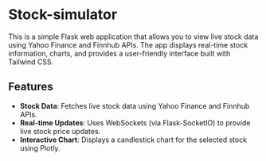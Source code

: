 # Stock-simulator
This is a simple Flask web application that allows you to view live stock data using Yahoo Finance and Finnhub APIs. The app displays real-time stock information, charts, and provides a user-friendly interface built with Tailwind CSS.

## Features

- **Stock Data**: Fetches live stock data using Yahoo Finance and Finnhub APIs.
- **Real-time Updates**: Uses WebSockets (via Flask-SocketIO) to provide live stock price updates.
- **Interactive Chart**: Displays a candlestick chart for the selected stock using Plotly.

